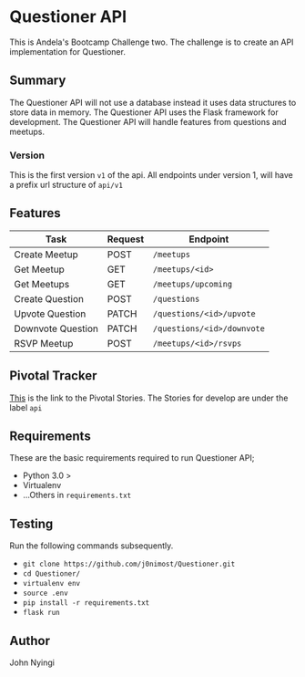 # Questioner API
This is Andela's Bootcamp Challenge two. The challenge is to create an API implementation for Questioner.

## Summary
The Questioner API will not use a database instead it uses data structures to store data in memory. The Questioner API uses the Flask framework for development. The Questioner API will handle features from questions and meetups.

### Version
This is the first version `v1` of the api. All endpoints under version 1, will have a prefix url structure of `api/v1`

## Features

| Task | Request |  Endpoint|
| --- | --- | --- |
| Create Meetup | POST | `/meetups` |
| Get Meetup | GET | `/meetups/<id>` |
| Get Meetups | GET | `/meetups/upcoming` |
| Create Question | POST | `/questions` |
| Upvote Question | PATCH | `/questions/<id>/upvote` |
| Downvote Question | PATCH | `/questions/<id>/downvote` |
| RSVP Meetup | POST | `/meetups/<id>/rsvps` |

## Pivotal Tracker
[This](https://www.pivotaltracker.com/n/projects/2235178) is the link to the Pivotal Stories. The Stories for develop are under the label `api`

## Requirements
These are the basic requirements required to run Questioner API;

- Python 3.0 >
- Virtualenv 
- ...Others in `requirements.txt`

## Testing

Run the following commands subsequently.
- `git clone https://github.com/j0nimost/Questioner.git`
- `cd Questioner/`
- `virtualenv env`
- `source .env`
- `pip install -r requirements.txt`
- `flask run`

## Author
John Nyingi
